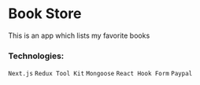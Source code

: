 # Book Store
This is an app which lists my favorite books

### Technologies:
`Next.js`
`Redux Tool Kit`
`Mongoose`
`React Hook Form`
`Paypal`
